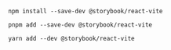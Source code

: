 ```shell renderer="react" language="js" packageManager="npm"
npm install --save-dev @storybook/react-vite
```

```shell renderer="react" language="js" packageManager="pnpm"
pnpm add --save-dev @storybook/react-vite
```

```shell renderer="react" language="js" packageManager="yarn"
yarn add --dev @storybook/react-vite
```

